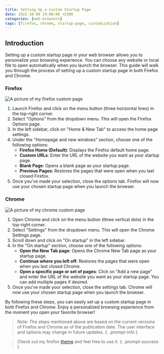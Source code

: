 ```yaml
---
title: Setting Up a Custom Startup Page
date: 2022-10-09 19:00:00 +5300
categories: [web-browsers]
tags: [firefox, chrome, startup-page, customization]
---
```


## Introduction

Setting up a custom startup page in your web browser allows you to personalize your browsing experience. You can choose any website or local file to open automatically when you launch the browser. This guide will walk you through the process of setting up a custom startup page in both Firefox and Chrome.

### Firefox

![A picture of my firefox custom page](https://raw.githubusercontent.com/fadh1l/TheBlog/main/_posts/assets/post3-firefox-startpage.png "Simple Start")

1. Launch Firefox and click on the menu button (three horizontal lines) in the top-right corner.
2. Select "Options" from the dropdown menu. This will open the Firefox Options page.
3. In the left sidebar, click on "Home & New Tab" to access the home page settings.
4. Under the "Homepage and new windows" section, choose one of the following options:
   - **Firefox Home (Default)**: Displays the Firefox default home page.
   - **Custom URLs**: Enter the URL of the website you want as your startup page.
   - **Blank Page**: Opens a blank page as your startup page.
   - **Previous Pages**: Restores the pages that were open when you last closed Firefox.
5. Once you've made your selection, close the options tab. Firefox will now use your chosen startup page when you launch the browser.

### Chrome

![A picture of my chrome custom page](https://raw.githubusercontent.com/fadh1l/TheBlog/main/_posts/assets/post3-firefox-startpage.png "Lazy kat")

1. Open Chrome and click on the menu button (three vertical dots) in the top-right corner.
2. Select "Settings" from the dropdown menu. This will open the Chrome Settings page.
3. Scroll down and click on "On startup" in the left sidebar.
4. In the "On startup" section, choose one of the following options:
   - **Open the New Tab page**: Opens the Chrome New Tab page as your startup page.
   - **Continue where you left off**: Restores the pages that were open when you last closed Chrome.
   - **Open a specific page or set of pages**: Click on "Add a new page" and enter the URL of the website you want as your startup page. You can add multiple pages if desired.
5. Once you've made your selection, close the settings tab. Chrome will now use your chosen startup page when you launch the browser.

By following these steps, you can easily set up a custom startup page in both Firefox and Chrome. Enjoy a personalized browsing experience from the moment you open your favorite browser!

> Note: The steps mentioned above are based on the current versions of Firefox and Chrome as of the publication date. The user interface and options may change in future updates.
{: .prompt-info }

> Check out my firefox [theme](https://github.com/fadh1l/simpleStart-custom-mod "Title") and feel free to use it.
{: .prompt-success }
